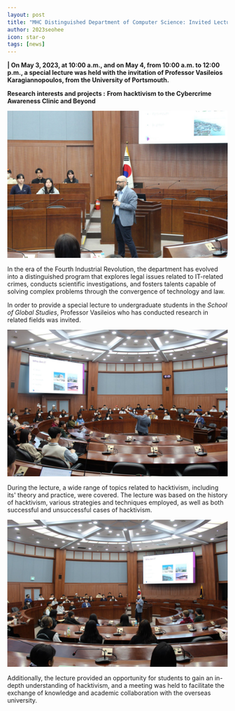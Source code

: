 ```yaml
---
layout: post
title: "MHC Distinguished Department of Computer Science: Invited Lecture by Overseas Speaker"
author: 2023seohee
icon: star-o
tags: [news]
---
```


<!-- # 'MHC Distinguished Department of Computer Science: Invited Lecture by Overseas Speaker' -->

**| On May 3, 2023, at 10:00 a.m., and on May 4, from 10:00 a.m. to 12:00 p.m., a special lecture was held with the invitation of Professor Vasileios Karagiannopoulos, from the University of Portsmouth.**

**Research interests and projects :**
**From hacktivism to the Cybercrime Awareness Clinic and Beyond**

![dataset1](/img/news/vas-1%20(1).jpg)

In the era of the Fourth Industrial Revolution, the department has evolved into a distinguished program that explores legal issues related to IT-related crimes, conducts scientific investigations, and fosters talents capable of solving complex problems through the convergence of technology and law.

In order to provide a special lecture to undergraduate students in the <i>School of Global Studies</i>, Professor Vasileios who has conducted research in related fields was invited.

![dataset1](/img/news/vas-1%20(2).jpg)

During the lecture, a wide range of topics related to hacktivism, including its' theory and practice, were covered. The lecture was based on the history of hacktivism, various strategies and techniques employed, as well as both successful and unsuccessful cases of hacktivism.

![dataset1](/img/news/vas-1%20(3).jpg)

Additionally, the lecture provided an opportunity for students to gain an in-depth understanding of hacktivism, and a meeting was held to facilitate the exchange of knowledge and academic collaboration with the overseas university.

